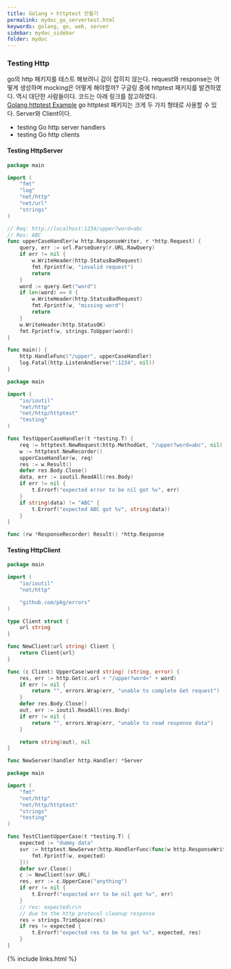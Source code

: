 ```yaml
---
title: Golang + httptest 만들기
permalink: mydoc_go_servertest.html
keywords: golang, go, web, server
sidebar: mydoc_sidebar
folder: mydoc
---
```


### Testing Http
go의 http 패키지를 테스트 해보려니 감이 잡히지 않는다. request와 response는 어떻게 생성하며 mocking은 어떻게 해야할까? 구글링 중에 httptest 패키지를 발견하였다. 역시 대단한 사람들이다. 코드는 아래 링크를 참고하였다.  
[Golang httptest Example](https://golang.cafe/blog/golang-httptest-example.html)
go httptest 패키지는 크게 두 가지 형태로 사용할 수 있다. Server와 Client이다.
- testing Go http server handlers
- testing Go http clients

#### Testing HttpServer
```go
package main

import (
    "fmt"
    "log"
    "net/http"
    "net/url"
    "strings"
)

// Req: http://localhost:1234/upper?word=abc
// Res: ABC
func upperCaseHandler(w http.ResponseWriter, r *http.Request) {
    query, err := url.ParseQuery(r.URL.RawQuery)
    if err != nil {
        w.WriteHeader(http.StatusBadRequest)
        fmt.Fprintf(w, "invalid request")
        return
    }
    word := query.Get("word")
    if len(word) == 0 {
        w.WriteHeader(http.StatusBadRequest)
        fmt.Fprintf(w, "missing word")
        return
    }
    w.WriteHeader(http.StatusOK)
    fmt.Fprintf(w, strings.ToUpper(word))
}

func main() {
    http.HandleFunc("/upper", upperCaseHandler)
    log.Fatal(http.ListenAndServe(":1234", nil))
}
```

```go
package main

import (
    "io/ioutil"
    "net/http"
    "net/http/httptest"
    "testing"
)

func TestUpperCaseHandler(t *testing.T) {
    req := httptest.NewRequest(http.MethodGet, "/upper?word=abc", nil)
    w := httptest.NewRecorder()
    upperCaseHandler(w, req)
    res := w.Result()
    defer res.Body.Close()
    data, err := ioutil.ReadAll(res.Body)
    if err != nil {
        t.Errorf("expected error to be nil got %v", err)
    }
    if string(data) != "ABC" {
        t.Errorf("expected ABC got %v", string(data))
    }
}
```

```go
func (rw *ResponseRecorder) Result() *http.Response
```

#### Testing HttpClient

```go
package main

import (
    "io/ioutil"
    "net/http"

    "github.com/pkg/errors"
)

type Client struct {
    url string
}

func NewClient(url string) Client {
    return Client{url}
}

func (c Client) UpperCase(word string) (string, error) {
    res, err := http.Get(c.url + "/upper?word=" + word)
    if err != nil {
        return "", errors.Wrap(err, "unable to complete Get request")
    }
    defer res.Body.Close()
    out, err := ioutil.ReadAll(res.Body)
    if err != nil {
        return "", errors.Wrap(err, "unable to read response data")
    }

    return string(out), nil
}
```

```go
func NewServer(handler http.Handler) *Server
```

```go
package main

import (
    "fmt"
    "net/http"
    "net/http/httptest"
    "strings"
    "testing"
)

func TestClientUpperCase(t *testing.T) {
    expected := "dummy data"
    svr := httptest.NewServer(http.HandlerFunc(func(w http.ResponseWriter, r *http.Request) {
        fmt.Fprintf(w, expected)
    }))
    defer svr.Close()
    c := NewClient(svr.URL)
    res, err := c.UpperCase("anything")
    if err != nil {
        t.Errorf("expected err to be nil got %v", err)
    }
    // res: expected\r\n
    // due to the http protocol cleanup response
    res = strings.TrimSpace(res)
    if res != expected {
        t.Errorf("expected res to be %s got %s", expected, res)
    }
}
```

{% include links.html %}
